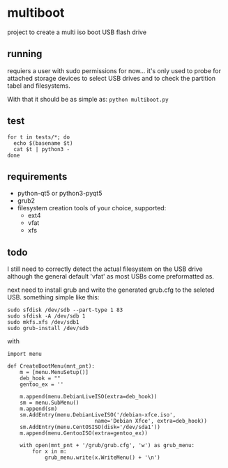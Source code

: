 # multiboot
project to create a multi iso boot USB flash drive

## running

requiers a user with sudo permissions for now... 
it's only used to probe for attached storage devices to select USB drives
and to check the partition tabel and filesystems.

With that it should be as simple as:
`python multiboot.py`

## test
```
for t in tests/*; do
  echo $(basename $t)
  cat $t | python3 - 
done
```

## requirements

* python-qt5 or python3-pyqt5
* grub2
* filesystem creation tools of your choice, supported:
  * ext4
  * vfat
  * xfs

## todo

I still need to correctly detect the actual filesystem on the USB drive
although the general default 'vfat' as most USBs come preformatted as.

next need to install grub and write the generated grub.cfg to the seleted USB.
something simple like this:
```
sudo sfdisk /dev/sdb --part-type 1 83
sudo sfdisk -A /dev/sdb 1
sudo mkfs.xfs /dev/sdb1
sudo grub-install /dev/sdb
```
with
```
import menu

def CreateBootMenu(mnt_pnt):
    m = [menu.MenuSetup()]
    deb_hook = ""
    gentoo_ex = ''

    m.append(menu.DebianLiveISO(extra=deb_hook))
    sm = menu.SubMenu()
    m.append(sm)
    sm.AddEntry(menu.DebianLiveISO('/debian-xfce.iso',
                            name='Debian Xfce', extra=deb_hook))
    sm.AddEntry(menu.CentOSISO(disk='/dev/sda1'))
    m.append(menu.GentooISO(extra=gentoo_ex))

    with open(mnt_pnt + '/grub/grub.cfg', 'w') as grub_menu:
        for x in m:
            grub_menu.write(x.WriteMenu() + '\n')
```
